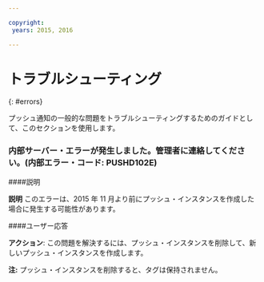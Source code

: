 ```yaml
---

copyright:
 years: 2015, 2016

---
```


# トラブルシューティング
{: #errors}

プッシュ通知の一般的な問題をトラブルシューティングするためのガイドとして、このセクションを使用します。


### 内部サーバー・エラーが発生しました。管理者に連絡してください。(内部エラー・コード: PUSHD102E)

####説明

**説明** このエラーは、2015 年 11 月より前にプッシュ・インスタンスを作成した場合に発生する可能性があります。  

####ユーザー応答

**アクション**:  この問題を解決するには、プッシュ・インスタンスを削除して、新しいプッシュ・インスタンスを作成します。

**注:** プッシュ・インスタンスを削除すると、タグは保持されません。

